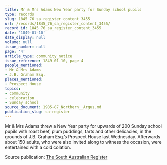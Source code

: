 ```yaml
---
title: Mr & Mrs Adams New Year party for Sunday school pupils
type: records
slug: 1845_76_sa_register_content_3455
url: /records/1845_76_sa_register_content_3455/
record_id: 1845_76_sa_register_content_3455
date: '1849-01-10'
date_display: null
volume: null
issue_number: null
page: '4'
article_type: community_notice
issue_reference: 1849-01-10, page 4
people_mentioned:
- Mr & Mrs Adams
- J.B. Graham Esq.
places_mentioned:
- Prospect House
topics:
- community
- celebration
- Sunday school
source_document: 1985-87_Northern__Argus.md
publication_slug: sa-register
---
```


Mr & Mrs Adams threw a New Year party for upwards of 200 Sunday school pupils with roast beef, plum puddings, tarts and other delicacies, in the grounds of J.B. Graham Esq.’s Prospect House last Wednesday.  Afterwards about 150 adults, who were also invited along to witness the occasion, were entertained with a cold colation.

Source publication: [The South Australian Register](/publications/sa-register/)
